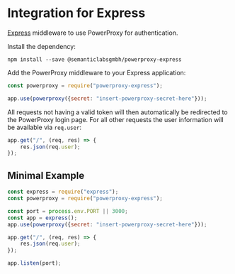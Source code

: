 # Integration for Express

[Express](https://expressjs.com/) middleware to use PowerProxy for authentication.

Install the dependency:

```shell
npm install --save @semanticlabsgmbh/powerproxy-express
```

Add the PowerProxy middleware to your Express application:

```javascript
const powerproxy = require("powerproxy-express");

app.use(powerproxy({secret: "insert-powerproxy-secret-here"}));
```

All requests not having a valid token will then automatically be redirected to the PowerProxy login page. For all other
requests the user information will be available via `req.user`:

```javascript
app.get("/", (req, res) => {
    res.json(req.user);
});
```

## Minimal Example

```javascript
const express = require("express");
const powerproxy = require("powerproxy-express");

const port = process.env.PORT || 3000;
const app = express();
app.use(powerproxy({secret: "insert-powerproxy-secret-here"}));

app.get("/", (req, res) => {
    res.json(req.user);
});

app.listen(port);
```
